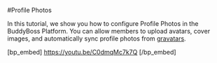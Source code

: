 #Profile Photos

In this tutorial, we show you how to configure Profile Photos in the BuddyBoss Platform. You can allow members to upload avatars, cover images, and automatically sync profile photos from [gravatars](https://gravatar.com).

[bp_embed] https://youtu.be/C0dmqMc7k7Q [/bp_embed]